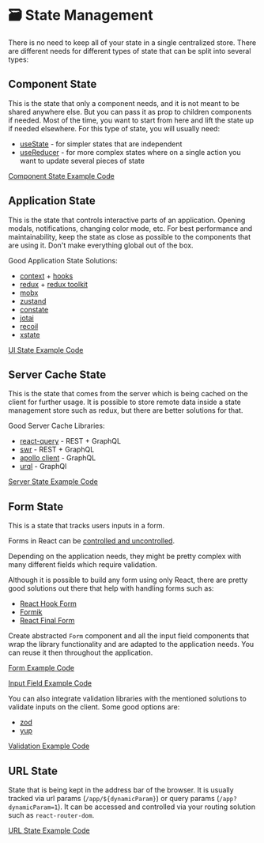 # 🗃️ State Management

There is no need to keep all of your state in a single centralized store. There are different needs for different types of state that can be split into several types:

## Component State

This is the state that only a component needs, and it is not meant to be shared anywhere else. But you can pass it as prop to children components if needed. Most of the time, you want to start from here and lift the state up if needed elsewhere. For this type of state, you will usually need:

- [useState](https://react.dev/reference/react/useState) - for simpler states that are independent
- [useReducer](https://react.dev/reference/react/useReducer) - for more complex states where on a single action you want to update several pieces of state

[Component State Example Code](../src/features/auth/components/RegisterForm.tsx)

## Application State

This is the state that controls interactive parts of an application. Opening modals, notifications, changing color mode, etc. For best performance and maintainability, keep the state as close as possible to the components that are using it. Don't make everything global out of the box.

Good Application State Solutions:

- [context](https://react.dev/learn/passing-data-deeply-with-context) + [hooks](https://react.dev/reference/react-dom/hooks)
- [redux](https://redux.js.org/) + [redux toolkit](https://redux-toolkit.js.org/)
- [mobx](https://mobx.js.org)
- [zustand](https://github.com/pmndrs/zustand)
- [constate](https://github.com/diegohaz/constate)
- [jotai](https://github.com/pmndrs/jotai)
- [recoil](https://recoiljs.org/)
- [xstate](https://xstate.js.org/)

[UI State Example Code](../src/stores/notifications.ts)

## Server Cache State

This is the state that comes from the server which is being cached on the client for further usage. It is possible to store remote data inside a state management store such as redux, but there are better solutions for that.

Good Server Cache Libraries:

- [react-query](https://react-query.tanstack.com/) - REST + GraphQL
- [swr](https://swr.vercel.app/) - REST + GraphQL
- [apollo client](https://www.apollographql.com/) - GraphQL
- [urql](https://formidable.com/open-source/urql/) - GraphQl

[Server State Example Code](../src/features/discussions/api/getDiscussions.ts)

## Form State

This is a state that tracks users inputs in a form.

Forms in React can be [controlled and uncontrolled](https://react.dev/learn/sharing-state-between-components#controlled-and-uncontrolled-components).

Depending on the application needs, they might be pretty complex with many different fields which require validation.

Although it is possible to build any form using only React, there are pretty good solutions out there that help with handling forms such as:

- [React Hook Form](https://react-hook-form.com/)
- [Formik](https://formik.org/)
- [React Final Form](https://github.com/final-form/react-final-form)

Create abstracted `Form` component and all the input field components that wrap the library functionality and are adapted to the application needs. You can reuse it then throughout the application.

[Form Example Code](../src/components/ui/form/form.tsx)

[Input Field Example Code](../src/components/ui/form/input.tsx)

You can also integrate validation libraries with the mentioned solutions to validate inputs on the client. Some good options are:

- [zod](https://github.com/colinhacks/zod)
- [yup](https://github.com/jquense/yup)

[Validation Example Code](../src/features/auth/components/RegisterForm.tsx)

## URL State

State that is being kept in the address bar of the browser. It is usually tracked via url params (`/app/${dynamicParam}`) or query params (`/app?dynamicParam=1`). It can be accessed and controlled via your routing solution such as `react-router-dom`.

[URL State Example Code](../src/features/discussions/routes/Discussion.tsx)
